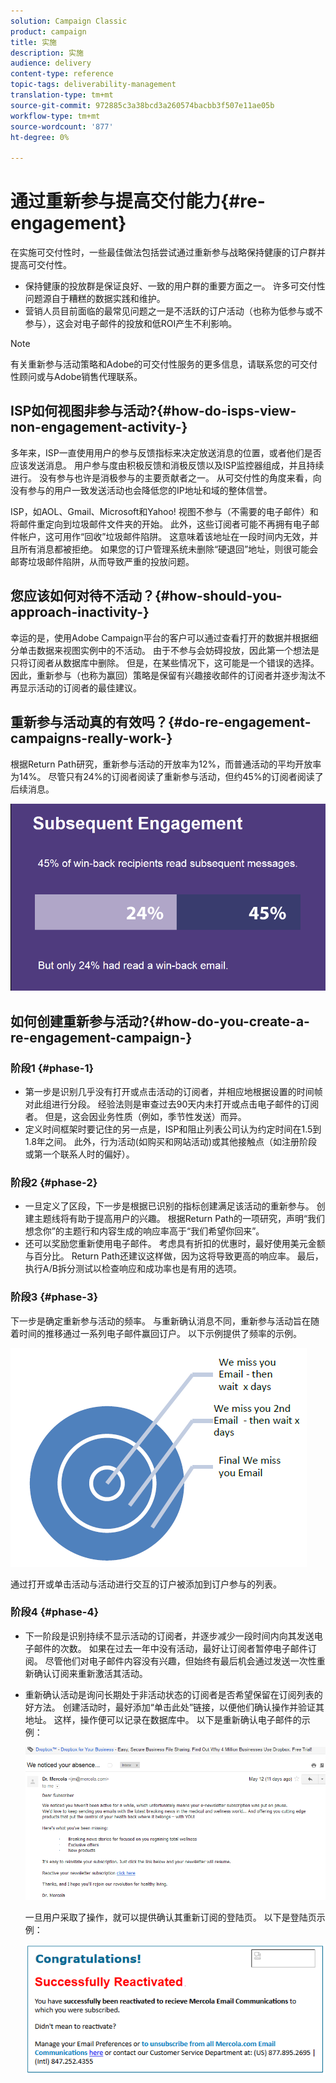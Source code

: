 ```yaml
---
solution: Campaign Classic
product: campaign
title: 实施
description: 实施
audience: delivery
content-type: reference
topic-tags: deliverability-management
translation-type: tm+mt
source-git-commit: 972885c3a38bcd3a260574bacbb3f507e11ae05b
workflow-type: tm+mt
source-wordcount: '877'
ht-degree: 0%

---
```



# 通过重新参与提高交付能力{#re-engagement}

在实施可交付性时，一些最佳做法包括尝试通过重新参与战略保持健康的订户群并提高可交付性。

* 保持健康的投放群是保证良好、一致的用户群的重要方面之一。 许多可交付性问题源自于糟糕的数据实践和维护。
* 营销人员目前面临的最常见问题之一是不活跃的订户活动（也称为低参与或不参与），这会对电子邮件的投放和低ROI产生不利影响。

>[!NOTE]
>
>有关重新参与活动策略和Adobe的可交付性服务的更多信息，请联系您的可交付性顾问或与Adobe销售代理联系。

## ISP如何视图非参与活动?{#how-do-isps-view-non-engagement-activity-}

多年来，ISP一直使用用户的参与反馈指标来决定放送消息的位置，或者他们是否应该发送消息。 用户参与度由积极反馈和消极反馈以及ISP监控器组成，并且持续进行。 没有参与也许是消极参与的主要贡献者之一。 从可交付性的角度来看，向没有参与的用户一致发送活动也会降低您的IP地址和域的整体信誉。

ISP，如AOL、Gmail、Microsoft和Yahoo! 视图不参与（不需要的电子邮件）和将邮件重定向到垃圾邮件文件夹的开始。 此外，这些订阅者可能不再拥有电子邮件帐户，这可用作“回收”垃圾邮件陷阱。 这意味着该地址在一段时间内无效，并且所有消息都被拒绝。 如果您的订户管理系统未删除“硬退回”地址，则很可能会邮寄垃圾邮件陷阱，从而导致严重的投放问题。

## 您应该如何对待不活动？{#how-should-you-approach-inactivity-}

幸运的是，使用Adobe Campaign平台的客户可以通过查看打开的数据并根据细分单击数据来视图实例中的不活动。 由于不参与会妨碍投放，因此第一个想法是只将订阅者从数据库中删除。 但是，在某些情况下，这可能是一个错误的选择。 因此，重新参与（也称为赢回）策略是保留有兴趣接收邮件的订阅者并逐步淘汰不再显示活动的订阅者的最佳建议。

## 重新参与活动真的有效吗？{#do-re-engagement-campaigns-really-work-}

根据Return Path研究，重新参与活动的开放率为12%，而普通活动的平均开放率为14%。 尽管只有24%的订阅者阅读了重新参与活动，但约45%的订阅者阅读了后续消息。

![](assets/deliverability_implementation_1.png)

## 如何创建重新参与活动?{#how-do-you-create-a-re-engagement-campaign-}

### 阶段1 {#phase-1}

* 第一步是识别几乎没有打开或点击活动的订阅者，并相应地根据设置的时间帧对此组进行分段。 经验法则是审查过去90天内未打开或点击电子邮件的订阅者。 但是，这会因业务性质（例如，季节性发送）而异。
* 定义时间框架时要记住的另一点是，ISP和阻止列表公司认为约定时间在1.5到1.8年之间。 此外，行为活动(如购买和网站活动)或其他接触点（如注册阶段或第一个联系人时的偏好）。

### 阶段2 {#phase-2}

* 一旦定义了区段，下一步是根据已识别的指标创建满足该活动的重新参与。 创建主题线将有助于提高用户的兴趣。 根据Return Path的一项研究，声明“我们想念你”的主题行和内容生成的响应率高于“我们希望你回来”。
* 还可以奖励您重新使用电子邮件。 考虑具有折扣的优惠时，最好使用美元金额与百分比。 Return Path还建议这样做，因为这将导致更高的响应率。 最后，执行A/B拆分测试以检查响应和成功率也是有用的选项。

### 阶段3 {#phase-3}

下一步是确定重新参与活动的频率。 与重新确认消息不同，重新参与活动旨在随着时间的推移通过一系列电子邮件赢回订户。 以下示例提供了频率的示例。

![](assets/deliverability_implementation_2.png)

通过打开或单击活动与活动进行交互的订户被添加到订户参与的列表。

### 阶段4 {#phase-4}

* 下一阶段是识别持续不显示活动的订阅者，并逐步减少一段时间内向其发送电子邮件的次数。 如果在过去一年中没有活动，最好让订阅者暂停电子邮件订阅。 尽管他们对电子邮件内容没有兴趣，但始终有最后机会通过发送一次性重新确认订阅来重新激活其活动。
* 重新确认活动是询问长期处于非活动状态的订阅者是否希望保留在订阅列表的好方法。 创建活动时，最好添加“单击此处”链接，以便他们确认操作并验证其地址。 这样，操作便可以记录在数据库中。 以下是重新确认电子邮件的示例：

   ![](assets/deliverability_implementation_3.png)

   一旦用户采取了操作，就可以提供确认其重新订阅的登陆页。 以下是登陆页示例：

   ![](assets/deliverability_implementation_4.png)
